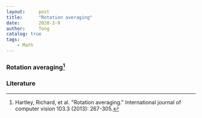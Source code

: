 ```yaml
---
layout:     post
title:      "Rotation averaging"
date:       2020-3-9
author:     Tong
catalog: true
tags:
    - Math
---
```


### Rotation averaging[^Hartley13]



### Literature

[^Hartley13]: Hartley, Richard, et al. "Rotation averaging." International journal of computer vision 103.3 (2013): 267-305.
